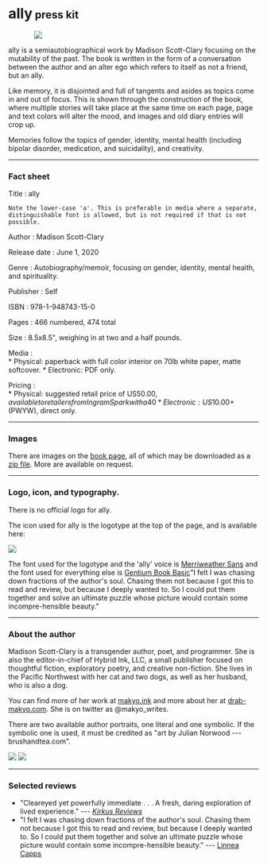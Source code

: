 ---
---

## <span class="ally-font" style="font-size: 21pt;">ally</span> press kit

<img src="/book/physical/01-front.s.jpg" style="max-width: 400px; display: block; margin: 0 auto" />

<span class="ally-font">ally</span> is a semiautobiographical work by Madison Scott-Clary focusing on the mutability of the past. The book is written in the form of a conversation between the author and an alter ego which refers to itself as not a friend, but an ally.

Like memory, it is disjointed and full of tangents and asides as topics come in and out of focus. This is shown through the construction of the book, where multiple stories will take place at the same time on each page, page and text colors will alter the mood, and images and old diary entries will crop up.

Memories follow the topics of gender, identity, mental health (including bipolar disorder, medication, and suicidality), and creativity.

-----

### Fact sheet

Title
:   <span class="ally-font">ally</span>

    Note the lower-case 'a'. This is preferable in media where a separate, distinguishable font is allowed, but is not required if that is not possible.

Author
:   Madison Scott-Clary

Release date
:   June 1, 2020

Genre
:   Autobiography/memoir, focusing on gender, identity, mental health, and spirituality.

Publisher
:   Self

ISBN
:   978-1-948743-15-0

Pages
:   466 numbered, 474 total

Size
:   8.5x8.5", weighing in at two and a half pounds.

Media
:  
    * Physical: paperback with full color interior on 70lb white paper, matte softcover.
    * Electronic: PDF only.

Pricing
:  
    * Physical: suggested retail price of US$50.00, available to retailers from IngramSpark with a 40% discount.
    * Electronic: US$10.00+ (PWYW), direct only.

-----

### Images

There are images on the [book page](/book), all of which may be downloaded as a [zip file](/book.zip). More are available on request.

-----

### Logo, icon, and typography.

There is no official logo for <span class="ally-font">ally</span>.

The icon used for ally is the logotype at the top of the page, and is available here:

[<img src="/og-logo.png" style="width: auto" />](/og-logo.png)

The font used for the logotype and the 'ally' voice is [Merriweather Sans](http://sorkintype.com/fonts.html#mws) and the font used for everything else is [Gentium Book Basic](https://software.sil.org/gentium/)"I felt I was chasing down fractions of the author's soul. Chasing them not because I got this to read and review, but because I deeply wanted to. So I could put them together and solve an ultimate puzzle whose picture would contain some incompre-hensible beauty."

-----

### About the author

Madison Scott-Clary is a transgender author, poet, and programmer. She is also the editor-in-chief of Hybrid Ink, LLC, a small publisher focused on thoughtful fiction, exploratory poetry, and creative non-fiction. She lives in the Pacific Northwest with her cat and two dogs, as well as her husband, who is also a dog.

You can find more of her work at [makyo.ink](https://makyo.ink) and more about her at [drab-makyo.com](https://drab-makyo.com). She is on twitter as @makyo_writes.

There are two available author portraits, one literal and one symbolic. If the symbolic one is used, it must be credited as "art by Julian Norwood --- brushandtea.com".

[<img src="https://drab-makyo.com/scraps/self/ia-headshot-s.jpg" style="width: auto; max-width: 450px" />](https://drab-makyo.com/scraps/self/ia-headshot.jpg) [<img src="https://drab-makyo.com/commissions/by-character/makyo/cadmiumtea--MurderYourDarlingssm--makyo--G.jpg" style="width: auto; max-width: 450px" />](https://drab-makyo.com/commissions/by-character/makyo/cadmiumtea--MurderYourDarlingssm--makyo--G.jpg)

-----

### Selected reviews

* "Cleareyed yet powerfully immediate . . . A fresh, daring exploration of lived experience." --- [*Kirkus Reviews*](https://www.kirkusreviews.com/book-reviews/madison-scott-clary/allyC/)
* "I felt I was chasing down fractions of the author's soul. Chasing them not because I got this to read and review, but because I deeply wanted to. So I could put them together and solve an ultimate puzzle whose picture would contain some incompre-hensible beauty." --- [Linnea Capps](https://www.goodreads.com/review/show/3236700737?book_show_action=true)
